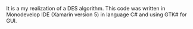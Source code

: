 It is a my realization of a DES algorithm. 
This code was written in Monodevelop IDE (Xamarin version 5) in language C# and using GTK# for GUI.
